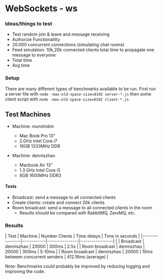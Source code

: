 # WebSockets - ws

### Ideas/things to test
* Test random join & leave and message receiving
* Authorize Functionalitty
* 20.000 concurrent connections (simulating chat rooms)
* Feed simulation: 10k,20k connected clients total time to propagate one message to everyone
 * Total time
 * Avg time

### Setup

There are many different types of benchmarks available to be run. First run a server file with `node -max-old-space-size=8192 server-*.js` then some client script with `node -max-old-space-size=8192 client-*.js`.

## Test Machines
  * Machine: roundrobin
    * Mac Book Pro 13"
    * 2.GHz Intel Core i7
    * 16GB 1333MHz DDR

  * Machine: denniszhao
    * Macbook Air 13"
    * 1.3 GHz Intel Core i5
    * 8GB 1600MHz DDR3


#### Tests
* Broadcast: send a message to all connected clients
* Create clients: create and connect 20k clients
* Room broadcast: send a message to all connected clients in the room
    * Results should be compared with RabbitMQ, ZeroMQ, etc.


### Results

| Test           | Machine    | Number Clients | Time delays     | Time in seconds |
|----------------|------------|----------------|-----------------|                 |
| Broadcast      | denniszhao | 20000          | 300ms           | 2.5s            |
| Room broadcast | denniszhao | 20000          | 300ms           | 5-10ms          |
| Room broadcast | denniszhao | 20000          | 10ms between concurrent senders | 412.16ms (average) |

Note: Benchmarks could probably be improved by reducing logging and improving the code.